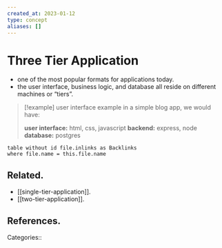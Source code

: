 ```yaml
---
created_at: 2023-01-12
type: concept
aliases: []
---
```


# Three Tier Application

- one of the most popular formats for applications today.
- the user interface, business logic, and database all reside on different machines or “tiers”.

> [!example] user interface example
> in a simple blog app, we would have:
>
> **user interface:** html, css, javascript
> **backend:** express, node
> **database:** postgres

```dataview
table without id file.inlinks as Backlinks
where file.name = this.file.name
```

## Related.

- [[single-tier-application]].
- [[two-tier-application]].

## References.

Categories::
